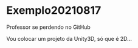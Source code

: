 # Exemplo20210817
 Professor se perdendo no GitHub
 
 
 Vou colocar um projeto da Unity3D, só que é 2D...

